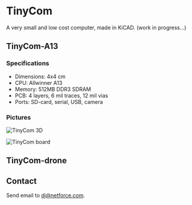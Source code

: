 # TinyCom

A very small and low cost computer, made in KiCAD.
(work in progress...)

## TinyCom-A13

### Specifications

- Dimensions: 4x4 cm
- CPU: Allwinner A13
- Memory: 512MB DDR3 SDRAM
- PCB: 4 layers, 6 mil traces, 12 mil vias
- Ports: SD-card, serial, USB, camera

### Pictures

![TinyCom 3D](https://raw.githubusercontent.com/nfco/tinycom/master/tinycom-a13/tinycom-a13-3d.png)

![TinyCom board](https://raw.githubusercontent.com/nfco/tinycom/master/tinycom-a13/tinycom-a13-board.png)

## TinyCom-drone

## Contact

Send email to dj@netforce.com.
